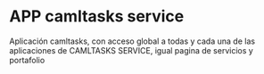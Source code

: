 # APP camltasks service
Aplicación camltasks, con acceso global a todas y cada una de las aplicaciones de CAMLTASKS SERVICE, igual pagina de servicios y portafolio 
